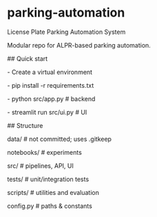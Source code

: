 # parking-automation

License Plate Parking Automation System



Modular repo for ALPR-based parking automation.



\## Quick start

\- Create a virtual environment

\- pip install -r requirements.txt

\- python src/app.py  # backend

\- streamlit run src/ui.py  # UI



\## Structure

data/        # not committed; uses .gitkeep

notebooks/   # experiments

src/         # pipelines, API, UI

tests/       # unit/integration tests

scripts/     # utilities and evaluation

config.py    # paths \& constants



